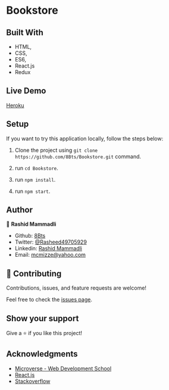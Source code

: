# Bookstore




## Built With

- HTML,
- CSS,
- ES6,
- React.js
- Redux

## Live Demo

[Heroku](https://book-store-8bts.herokuapp.com)

## Setup

  If you want to try this application locally, follow the steps below:

  1. Clone the project using `git clone https://github.com/8Bts/Bookstore.git` command.

  2. run `cd Bookstore`.

  3. run `npm install`.

  4. run `npm start`.

## Author

👤 **Rashid Mammadli**

- Github: [8Bts](https://github.com/8Bts)
- Twitter: [@Rasheed49705929](https://twitter.com/Rasheed49705929)
- Linkedin: [Rashid Mammadli](https://www.linkedin.com/in/rashidmammadli/)
- Email: mcmizze@yahoo.com


## 🤝 Contributing

Contributions, issues, and feature requests are welcome!

Feel free to check the <a href="https://github.com/8Bts/Calculator-React.git/issues" target="_blank">issues page</a>.

## Show your support

Give a ⭐️ if you like this project!

## Acknowledgments

- [Microverse - Web Development School](https://www.microverse.org/)
- <a href="https://reactjs.org/" target="_blank">React.js</a> 
- <a href="https://www.stackoverflow.com/" target="_blank">Stackoverflow</a>